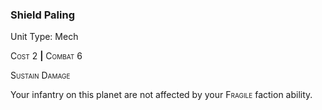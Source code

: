 ### **Shield Paling**

Unit Type: Mech 

<span style="font-variant:small-caps;">Cost</span> 2 __|__ <span style="font-variant:small-caps;">Combat</span> 6

<span style="font-variant:small-caps;">Sustain Damage</span>

Your infantry on this planet are not affected by your <span style="font-variant:small-caps;">Fragile</span> faction ability.
